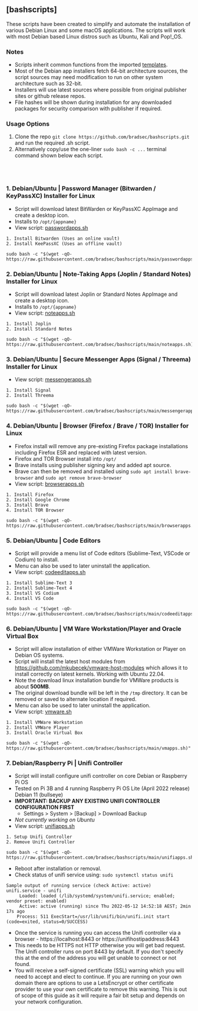 ## [bashscripts]
These scripts have been created to simplify and automate the installation of various Debian Linux and some macOS applications. The scripts will work with most Debian based Linux distros such as Ubuntu, Kali and Pop!_OS.

### Notes
* Scripts inherit common functions from the imported <a href="https://github.com/bradsec/bashscripts/tree/main/templates" target="_blank">templates</a>.  
* Most of the Debian app installers fetch 64-bit architecture sources, the script sources may need modification to run on other system architecture such as 32-bit.
* Installers will use latest sources where possible from original publisher sites or github release repos.  
* File hashes will be shown during installation for any downloaded packages for security comparison with publisher if required.

### Usage Options
1. Clone the repo `git clone https://github.com/bradsec/bashscripts.git` and run the required .sh script.
2. Alternatively copy/use the one-liner `sudo bash -c ...` terminal command shown below each script.

<br/><br/>

### 1. Debian/Ubuntu | Password Manager (Bitwarden / KeyPassXC) Installer for Linux
* Script will download latest BitWarden or KeyPassXC AppImage and create a desktop icon.  
* Installs to `/opt/{appname}`
* View script: <a href="https://github.com/bradsec/bashscripts/tree/main/passwordapps.sh" target="_blank">passwordapps.sh</a>
```terminal
1. Install Bitwarden (Uses an online vault)
2. Install KeePassXC (Uses an offline vault)
```
```terminal
sudo bash -c "$(wget -qO- https://raw.githubusercontent.com/bradsec/bashscripts/main/passwordapps.sh)"
```

### 2. Debian/Ubuntu | Note-Taking Apps (Joplin / Standard Notes) Installer for Linux
* Script will download latest Joplin or Standard Notes AppImage and create a desktop icon.  
* Installs to `/opt/{appname}`
* View script: <a href="https://github.com/bradsec/bashscripts/tree/main/noteapps.sh" target="_blank">noteapps.sh</a>
```terminal
1. Install Joplin
2. Install Standard Notes
```
```terminal
sudo bash -c "$(wget -qO- https://raw.githubusercontent.com/bradsec/bashscripts/main/noteapps.sh)"
```

### 3. Debian/Ubuntu | Secure Messenger Apps (Signal / Threema) Installer for Linux
* View script: <a href="https://github.com/bradsec/bashscripts/tree/main/messengerapps.sh" target="_blank">messengerapps.sh</a>
```terminal
1. Install Signal
2. Install Threema
```
```terminal
sudo bash -c "$(wget -qO- https://raw.githubusercontent.com/bradsec/bashscripts/main/messengerapps.sh)"
```

### 4. Debian/Ubuntu | Browser (Firefox / Brave / TOR) Installer for Linux
* Firefox install will remove any pre-existing Firefox package installations including Firefox ESR and replaced with latest version.  
* Firefox and TOR Browser install into `/opt/`
* Brave installs using publisher signing key and added apt source.
* Brave can then be removed and installed using `sudo apt install brave-browser` and `sudo apt remove brave-browser`  
* View script: <a href="https://github.com/bradsec/bashscripts/tree/main/browserapps.sh" target="_blank">browserapps.sh</a>
```terminal
1. Install Firefox
2. Install Google Chrome
3. Install Brave
4. Install TOR Browser
```
```terminal
sudo bash -c "$(wget -qO- https://raw.githubusercontent.com/bradsec/bashscripts/main/browserapps.sh)"
```

### 5. Debian/Ubuntu | Code Editors
* Script will provide a menu list of Code editors (Sublime-Text, VSCode or Codium) to install.
* Menu can also be used to later uninstall the application.  
* View script: <a href="https://github.com/bradsec/bashscripts/tree/main/codeeditapps.sh" target="_blank">codeeditapps.sh</a>
```terminal
1. Install Sublime-Text 3
2. Install Sublime-Text 4
3. Install VS Codium
4. Install VS Code
```
```terminal
sudo bash -c "$(wget -qO- https://raw.githubusercontent.com/bradsec/bashscripts/main/codeeditapps.sh)"
```

### 6. Debian/Ubuntu | VM Ware Workstation/Player and Oracle Virtual Box
* Script will allow installation of either VMWare Workstation or Player on Debian OS systems.
* Script will install the latest host modules from https://github.com/mkubecek/vmware-host-modules which allows it to install correctly on latest kernels. Working with Ubuntu 22.04.
* Note the download linux installation bundle for VMWare products is about **500MB**.  
* The original download bundle will be left in the `/tmp` directory. It can be removed or saved to alternate location if required.
* Menu can also be used to later uninstall the application. 
* View script: <a href="https://github.com/bradsec/bashscripts/tree/main/vmapps.sh" target="_blank">vmware.sh</a>
```terminal
1. Install VMWare Workstation
2. Install VMWare Player
3. Install Oracle Virtual Box
```
```terminal
sudo bash -c "$(wget -qO- https://raw.githubusercontent.com/bradsec/bashscripts/main/vmapps.sh)"
```

### 7. Debian/Raspberry Pi | Unifi Controller
* Script will install configure unifi controller on core Debian or Raspberry Pi OS
* Tested on Pi 3B and 4 running Raspberry Pi OS Lite (April 2022 release) Debian 11 (bullseye)
* **IMPORTANT: BACKUP ANY EXISTING UNIFI CONTROLLER CONFIGURATION FIRST**
  * Settings > System > [Backup] > Download Backup
* *Not currently working on Ubuntu*
* View script: <a href="https://github.com/bradsec/bashscripts/tree/main/unifiapps.sh" target="_blank">unifiapps.sh</a>
```terminal
1. Setup Unifi Controller
2. Remove Unifi Controller
```
```terminal
sudo bash -c "$(wget -qO- https://raw.githubusercontent.com/bradsec/bashscripts/main/unifiapps.sh)"
```

* Reboot after installation or removal.  
* Check status of unifi service using: `sudo systemctl status unifi`  
```terminal
Sample output of running service (check Active: active)
unifi.service - unifi
     Loaded: loaded (/lib/systemd/system/unifi.service; enabled; vendor preset: enabled)
     Active: active (running) since Thu 2022-05-12 14:52:18 AEST; 2min 17s ago
    Process: 511 ExecStart=/usr/lib/unifi/bin/unifi.init start (code=exited, status=0/SUCCESS)
```
* Once the service is running you can access the Unifi controller via a browser - https://localhost:8443 or https://unifihostipaddress:8443
* This needs to be HTTPS not HTTP otherwise you will get bad request. The Unifi controller runs on port 8443 by default. If you don't specify this at the end of the address you will get unable to connect or not found. 
* You will receive a self-signed certificate (SSL) warning which you will need to accept and elect to continue. If you are running on your own domain there are options to use a LetsEncrypt or other certificate provider to use your own certificate to remove this warning. This is out of scope of this guide as it will require a fair bit setup and depends on your network configuration.  

